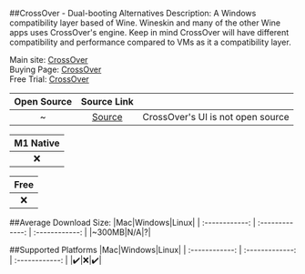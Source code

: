 ##CrossOver - Dual-booting Alternatives
Description: A Windows compatibility layer based of Wine. Wineskin and many of the other Wine apps uses CrossOver's engine. Keep in mind CrossOver will have different compatibility and performance compared to VMs as it a compatibility layer.

Main site: [CrossOver](https://www.codeweavers.com/crossover)
<br>Buying Page: [CrossOver](https://www.codeweavers.com/store)
<br>Free Trial: [CrossOver](https://www.codeweavers.com/crossover/download)

|Open Source|Source Link||
| :------------: |:------------: |:------------: |
|~|[Source](https://www.codeweavers.com/crossover/source)|CrossOver's UI is not open source|

|M1 Native|
| :------------: |
|❌|

|Free|
| :------------: |
|❌|

##Average Download Size: 
|Mac|Windows|Linux|
| :------------: | :-------------: | :------------: |
|~300MB|N/A|?|

##Supported Platforms
|Mac|Windows|Linux|
| :------------: | :-------------: | :------------: |
|✔️|❌|✔️|


